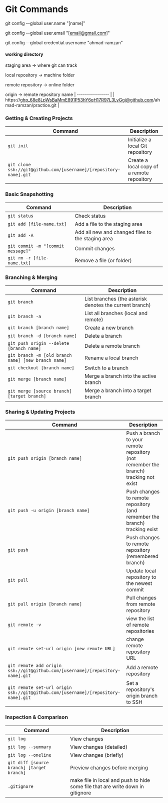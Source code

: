 Git Commands
============

git config --global user.name "[name]"

git config --global user.email "[email@gmail.com]"

git config --global credential.username "ahmad-ramzan"

#### working directory

staging area     ->  where git can track

local repository  ->  machine folder

remote repository  ->  online folder

origin  ->  remote repository name
| ---------------- |
| https://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@github.com/ahmad-ramzan/practice.git |

### Getting & Creating Projects

| Command | Description |
| ------- | ----------- |
| `git init` | Initialize a local Git repository |
| `git clone ssh://git@github.com/[username]/[repository-name].git` | Create a local copy of a remote repository |

### Basic Snapshotting

| Command | Description |
| ------- | ----------- |
| `git status` | Check status |
| `git add [file-name.txt]` | Add a file to the staging area |
| `git add -A` | Add all new and changed files to the staging area |
| `git commit -m "[commit message]"` | Commit changes |
| `git rm -r [file-name.txt]` | Remove a file (or folder) |

### Branching & Merging

| Command | Description |
| ------- | ----------- |
| `git branch` | List branches (the asterisk denotes the current branch) |
| `git branch -a` | List all branches (local and remote) |
| `git branch [branch name]` | Create a new branch |
| `git branch -d [branch name]` | Delete a branch |
| `git push origin --delete [branch name]` | Delete a remote branch |
| `git branch -m [old branch name] [new branch name]` | Rename a local branch |
| `git checkout [branch name]` | Switch to a branch |
| `git merge [branch name]` | Merge a branch into the active branch |
| `git merge [source branch] [target branch]` | Merge a branch into a target branch |

### Sharing & Updating Projects

| Command | Description |
| ------- | ----------- |
| `git push origin [branch name]` | Push a branch to your remote repository (not remember the branch) tracking not exist|
| `git push -u origin [branch name]` | Push changes to remote repository (and remember the branch) tracking exist |
| `git push` | Push changes to remote repository (remembered branch) |
| `git pull` | Update local repository to the newest commit |
| `git pull origin [branch name]` | Pull changes from remote repository |
| `git remote -v` | view the list of remote repositories |
| `git remote set-url origin [new remote URL]` | change remote repository URL |
| `git remote add origin ssh://git@github.com/[username]/[repository-name].git` | Add a remote repository |
| `git remote set-url origin ssh://git@github.com/[username]/[repository-name].git` | Set a repository's origin branch to SSH |

### Inspection & Comparison

| Command | Description |
| ------- | ----------- |
| `git log` | View changes |
| `git log --summary` | View changes (detailed) |
| `git log --oneline` | View changes (briefly) |
| `git diff [source branch] [target branch]` | Preview changes before merging |
| `.gitignore` | make file in local and push to hide some file that are write down in gitignore|
